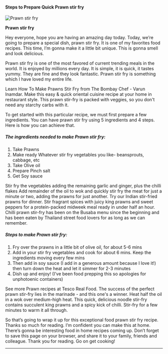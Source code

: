             

#### Steps to Prepare Quick Prawn stir fry

![Prawn stir fry](https://img-global.cpcdn.com/recipes/4e9cc12fa67d950d/751x532cq70/prawn-stir-fry-recipe-main-photo.jpg)

**Prawn stir fry**

Hey everyone, hope you are having an amazing day today. Today, we’re going to prepare a special dish, prawn stir fry. It is one of my favorites food recipes. This time, I’m gonna make it a little bit unique. This is gonna smell and look delicious.

Prawn stir fry is one of the most favored of current trending meals in the world. It is enjoyed by millions every day. It is simple, it is quick, it tastes yummy. They are fine and they look fantastic. Prawn stir fry is something which I have loved my entire life.

Learn How To Make Prawns Stir Fry from The Bombay Chef - Varun Inamdar. Make this easy & quick oriental cuisine recipe at your home in restaurant style. This prawn stir-fry is packed with veggies, so you don't need any starchy carbs with it.

To get started with this particular recipe, we must first prepare a few ingredients. You can have prawn stir fry using 5 ingredients and 4 steps. Here is how you can achieve that.

##### The ingredients needed to make Prawn stir fry:

1.  Take Prawns
2.  Make ready Whatever stir fry vegetables you like- beansprouts, cabbage, etc
3.  Take Olive oil
4.  Prepare Pinch salt
5.  Get Soy sauce

Stir fry the vegetables adding the remaining garlic and ginger, plus the chilli flakes Add remainder of the oil to wok and quickly stir fry the meat for just a minute or two, adding the prawns for just another. Try our Indian stir-fried prawns for dinner. Stir fragrant spices with juicy king prawns and sweet peppers for a protein-packed midweek meal ready in under half an hour. Chilli prawn stir-fry has been on the Busaba menu since the beginning and has been eaten by Thailand street food lovers for as long as we can remember.

##### Steps to make Prawn stir fry:

1.  Fry over the prawns in a little bit of olive oil, for about 5-6 mins
2.  Add in your stir fry vegetables and cook for about 6 mins. Keep the ingredients moving every few mins
3.  Then add in soy sauce (I add in a generous amount because I love it!) then turn down the heat and let it simmer for 2-3 minutes
4.  Dish up and enjoy! (I’ve been food prepping this so apologies for unphotoenic containers)

See more Prawn recipes at Tesco Real Food. The success of the perfect prawn stir-fry lies in the marinade - and this one's a winner. Heat half the oil in a wok over medium-high heat. This quick, delicious noodle stir-fry contains succulent king prawns and a spicy kick of chilli. Stir-fry for a few minutes to warm it all through.

So that’s going to wrap it up for this exceptional food prawn stir fry recipe. Thanks so much for reading. I’m confident you can make this at home. There’s gonna be interesting food in home recipes coming up. Don’t forget to save this page on your browser, and share it to your family, friends and colleague. Thank you for reading. Go on get cooking!

* * *
